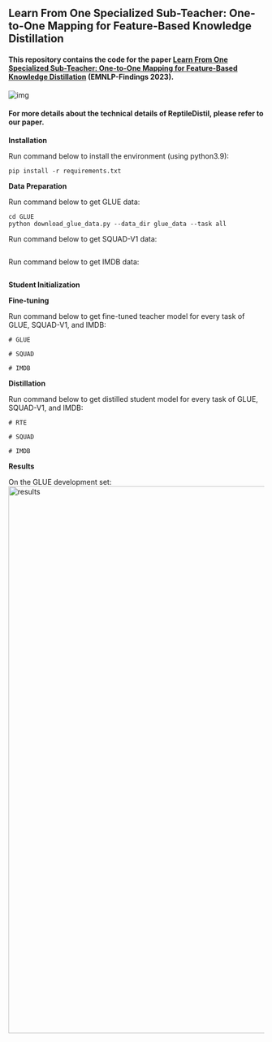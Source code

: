 ## Learn From One Specialized Sub-Teacher: One-to-One Mapping for Feature-Based Knowledge Distillation
#### This repository contains the code for the paper [Learn From One Specialized Sub-Teacher: One-to-One Mapping for Feature-Based Knowledge Distillation](https://aclanthology.org/2023.findings-emnlp.882.pdf) (EMNLP-Findings 2023).

![img](https://github.com/Khsaadi/CAROLL/assets/58224339/468d1cb1-c4d1-4c04-864d-fc88491495ad)

#### For more details about the technical details of ReptileDistil, please refer to our paper.

**Installation**

Run command below to install the environment (using python3.9):

```
pip install -r requirements.txt
```

**Data Preparation**

Run command below to get GLUE data:

```
cd GLUE
python download_glue_data.py --data_dir glue_data --task all
```

Run command below to get SQUAD-V1 data:

```

```

Run command below to get IMDB data:

```

```

**Student Initialization**



**Fine-tuning**

Run command below to get fine-tuned teacher model for every task of GLUE, SQUAD-V1, and IMDB:

```
# GLUE

# SQUAD

# IMDB

```

**Distillation**

Run command below to get distilled student model for every task of GLUE, SQUAD-V1, and IMDB:

```
# RTE

# SQUAD

# IMDB

```

**Results**

On the GLUE development set:
<img width="1076" alt="results" src="https://github.com/Khsaadi/CAROLL/assets/58224339/354983a0-538e-4344-b5e0-4a8c394dcd79">


